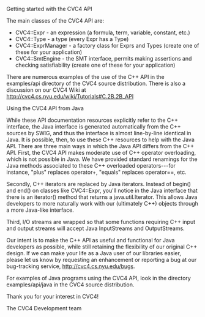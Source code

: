 Getting started with the CVC4 API

The main classes of the CVC4 API are:
- CVC4::Expr - an expression (a formula, term, variable, constant, etc.)
- CVC4::Type - a type (every Expr has a Type)
- CVC4::ExprManager - a factory class for Exprs and Types (create one of these for your application)
- CVC4::SmtEngine - the SMT interface, permits making assertions and checking satisfiability (create one of these for your application)

There are numerous examples of the use of the C++ API in the examples/api directory of the CVC4 source distribution.  There is also a discussion on our CVC4 Wiki at
http://cvc4.cs.nyu.edu/wiki/Tutorials#C.2B.2B_API

Using the CVC4 API from Java

While these API documentation resources explicitly refer to the C++ interface, the Java interface is generated automatically from the C++ sources by SWIG, and thus the interface is almost line-by-line identical in Java.  It is possible, then, to use these C++ resources to help with the Java API.  There are three main ways in which the Java API differs from the C++ API.  First, the CVC4 API makes moderate use of C++ operator overloading, which is not possible in Java.  We have provided standard renamings for the Java methods associated to these C++ overloaded operators---for instance, "plus" replaces operator+, "equals" replaces operator==, etc.

Secondly, C++ iterators are replaced by Java iterators.  Instead of begin() and end() on classes like CVC4::Expr, you'll notice in the Java interface that there is an iterator() method that returns a java.util.Iterator<Expr>.  This allows Java developers to more naturally work with our (ultimately C++) objects through a more Java-like interface.

Third, I/O streams are wrapped so that some functions requiring C++ input and output streams will accept Java InputStreams and OutputStreams.

Our intent is to make the C++ API as useful and functional for Java developers as possible, while still retaining the flexibility of our original C++ design.  If we can make your life as a Java user of our libraries easier, please let us know by requesting an enhancement or reporting a bug at our bug-tracking service, http://cvc4.cs.nyu.edu/bugs.

For examples of Java programs using the CVC4 API, look in the directory examples/api/java in the CVC4 source distribution.

Thank you for your interest in CVC4!

The CVC4 Development team
